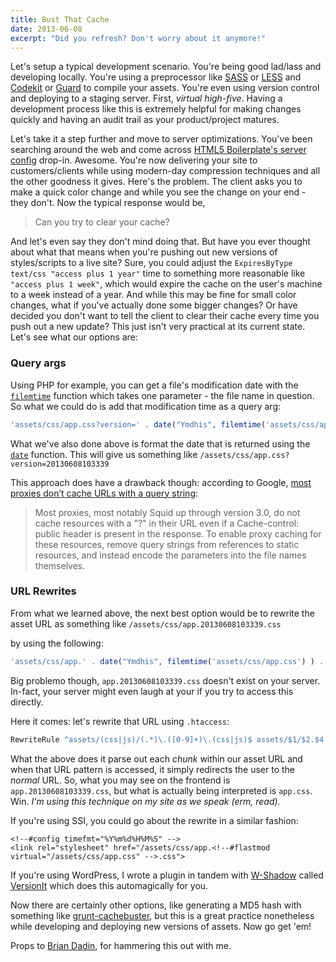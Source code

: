 ```yaml
---
title: Bust That Cache
date: 2013-06-08
excerpt: "Did you refresh? Don't worry about it anymore!"
---
```


Let's setup a typical development scenario. You're being good lad/lass and developing locally. You're using a preprocessor like [SASS](http://sass-lang.com) or [LESS](http://lesscss.org) and [Codekit](http://incident57.com/codekit/) or [Guard](https://github.com/guard/guard) to compile your assets. You're even using version control and deploying to a staging server. First, _virtual high-five_. Having a development process like this is extremely helpful for making changes quickly and having an audit trail as your product/project matures.

Let's take it a step further and move to server optimizations. You've been searching around the web and come across [HTML5 Boilerplate's server config](https://github.com/h5bp/server-configs) drop-in. Awesome. You're now delivering your site to customers/clients while using modern-day compression techniques and all the other goodness it gives. Here's the problem. The client asks you to make a quick color change and while you see the change on your end - they don't. Now the typical response would be,

> Can you try to clear your cache?

And let's even say they don't mind doing that. But have you ever thought about what that means when you're pushing out new versions of styles/scripts to a live site? Sure, you could adjust the `ExpiresByType text/css "access plus 1 year"` time to something more reasonable like `"access plus 1 week"`, which would expire the cache on the user's machine to a week instead of a year. And while this may be fine for small color changes, what if you've actually done some bigger changes? Or have decided you don't want to tell the client to clear their cache every time you push out a new update? This just isn't very practical at its current state. Let's see what our options are:

### Query args

Using PHP for example, you can get a file's modification date with the [`filemtime`](http://php.net/manual/en/function.filemtime.php) function which takes one parameter - the file name in question. So what we could do is add that modification time as a query arg:

```php
'assets/css/app.css?version=' . date("Ymdhis", filemtime('assets/css/app.css') )
```

What we've also done above is format the date that is returned using the [`date`](http://php.net/manual/en/function.date.php) function. This will give us something like `/assets/css/app.css?version=20130608103339`

This approach does have a drawback though: according to Google, [most proxies don’t cache URLs with a query string](https://developers.google.com/speed/docs/best-practices/caching?hl=sv#LeverageProxyCaching):

> Most proxies, most notably Squid up through version 3.0, do not cache resources with a "?" in their URL even if a Cache-control: public header is present in the response. To enable proxy caching for these resources, remove query strings from references to static resources, and instead encode the parameters into the file names themselves.

### URL Rewrites

From what we learned above, the next best option would be to rewrite the asset URL as something like `/assets/css/app.20130608103339.css`

by using the following:

```php
'assets/css/app.' . date("Ymdhis", filemtime('assets/css/app.css') ) . '.css'
```

Big problemo though, `app.20130608103339.css` doesn't exist on your server. In-fact, your server might even laugh at your if you try to access this directly.

Here it comes: let's rewrite that URL using `.htaccess`:

```apache
RewriteRule ^assets/(css|js)/(.*)\.([0-9]+)\.(css|js)$ assets/$1/$2.$4 [L,NC]
```

What the above does it parse out each _chunk_ within our asset URL and when that URL pattern is accessed, it simply redirects the user to the _normal_ URL. So, what you may see on the frontend is `app.20130608103339.css`, but what is actually being interpreted is `app.css`. Win. _I'm using this technique on my site as we speak (erm, read)._

If you're using SSI, you could go about the rewrite in a similar fashion:

```markup
<!--#config timefmt="%Y%m%d%H%M%S" -->
<link rel="stylesheet" href="/assets/css/app.<!--#flastmod virtual="/assets/css/app.css" -->.css">
```

If you're using WordPress, I wrote a plugin in tandem with [W-Shadow](http://w-shadow.com) called [VersionIt](http://wordpress.org/plugins/versionit) which does this automagically for you.

Now there are certainly other options, like generating a MD5 hash with something like [grunt-cachebuster](https://github.com/felthy/grunt-cachebuster), but this is a great practice nonetheless while developing and deploying new versions of assets. Now go get 'em!

Props to [Brian Dadin](https://twitter.com/weezer311), for hammering this out with me.
